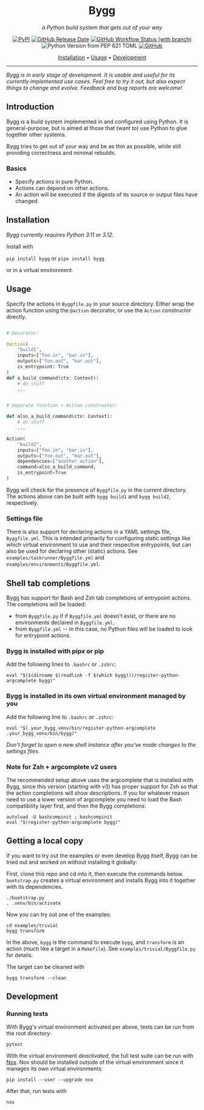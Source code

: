 <div align="center">

# Bygg

_a Python build system that gets out of your way_

[![PyPI](https://img.shields.io/pypi/v/bygg?flat)](https://pypi.org/project/bygg/)
[![GitHub Release Date](https://img.shields.io/github/release-date/rikardg/bygg)](https://github.com/rikardg/bygg/releases)
[![GitHub Workflow Status (with branch)](https://img.shields.io/github/actions/workflow/status/rikardg/bygg/code_quality.yml?branch=master&flat)](https://github.com/rikardg/bygg/actions?query=branch%3Amaster+)
![Python Version from PEP 621 TOML](https://img.shields.io/python/required-version-toml?tomlFilePath=https%3A%2F%2Fraw.githubusercontent.com%2Frikardg%2Fbygg%2Fmaster%2Fpyproject.toml)
[![GitHub](https://img.shields.io/github/license/rikardg/bygg)](LICENSE)

[Installation](#installation) • [Usage](#usage) • [Development](#development)

</div>

---

_Bygg is in early stage of development. It is usable and useful for its
currently implemented use cases. Feel free to try it out, but also expect
things to change and evolve. Feedback and bug reports are welcome!_

## Introduction

Bygg is a build system implemented in and configured using Python. It is
general-purpose, but is aimed at those that (want to) use Python to glue
together other systems.

Bygg tries to get out of your way and be as thin as possible, while still
providing correctness and minimal rebuilds.

### Basics

- Specify actions in pure Python.
- Actions can depend on other actions.
- An action will be executed if the digests of its source or output files have
  changed.

## Installation

_Bygg currently requires Python 3.11 or 3.12._

Install with

`pip install bygg`
or
`pipx install bygg`

or in a virtual environment.

## Usage

Specify the actions in `Byggfile.py` in your source directory. Either wrap the
action function using the `@action` decorator, or use the `Action` constructor
directly.

```python

# Decorator:

@action(
    "build1",
    inputs=["foo.in", "bar.in"],
    outputs=["foo.out", "bar.out"],
    is_entrypoint: True
)
def a_build_command(ctx: Context):
    # do stuff
    ...


# Separate function + Action constructor:

def also_a_build_command(ctx: Context):
    # do stuff
    ...

Action(
    "build2",
    inputs=["foo.in", "bar.in"],
    outputs=["foo.out", "bar.out"],
    dependencies=["another action"],
    command=also_a_build_command,
    is_entrypoint=True
)
```

Bygg will check for the presence of `Byggfile.py` in the current directory. The
actions above can be built with `bygg build1` and `bygg build2`, respectively.

### Settings file

There is also support for declaring actions in a YAML settings file,
`Byggfile.yml`. This is intended primarily for configuring static settings like
which virtual environment to use and their respective entrypoints, but can also
be used for declaring other (static) actions. See
`examples/taskrunner/Byggfile.yml` and `examples/environments/Byggfile.yml`.

## Shell tab completions

Bygg has support for Bash and Zsh tab completions of entrypoint actions. The completions will be loaded:

- from `Byggfile.py` if if `Byggfile.yml` doesn't exist, or there are no environments declared in `Byggfile.yml`.
- from `Byggfile.yml` -- in this case, no Python files will be loaded to look
  for entrypoint actions.

### Bygg is installed with pipx or pip

Add the following lines to `.bashrc` or `.zshrc`:

```shell
eval "$($(dirname $(readlink -f $(which bygg)))/register-python-argcomplete bygg)"
```

### Bygg is installed in its own virtual environment managed by you

Add the following line to `.bashrc` or `.zshrc`:

```shell
eval "$(.your_bygg_venv/bin/register-python-argcomplete .your_bygg_venv/bin/bygg)"
```

_Don't forget to open a new shell instance after you've made changes to the
settings files._

### Note for Zsh + argcomplete v2 users

The recommended setup above uses the argcomplete that is installed with Bygg,
since this version (starting with v3) has proper support for Zsh so that the
action completions will show descriptions. If you for whatever reason need to
use a lower version of argcomplete you need to load the Bash compatibility
layer first, and then the Bygg completions:

```shell
autoload -U bashcompinit ; bashcompinit
eval "$(register-python-argcomplete bygg)"
```

## Getting a local copy

If you want to try out the examples or even develop Bygg itself, Bygg can be
tried out and worked on without installing it globally:

First, clone this repo and cd into it, then execute the commands below.
`bootstrap.py` creates a virtual environment and installs Bygg into it together
with its dependencies.

```shell
./bootstrap.py
. .venv/bin/activate
```

Now you can try out one of the examples:

```shell
cd examples/trivial
bygg transform
```

In the above, `bygg` is the command to execute `bygg`, and `transform` is an
action (much like a target in a `Makefile`). See `examples/trivial/Byggfile.py`
for details.

The target can be cleaned with

```shell
bygg transform --clean
```

## Development

### Running tests

With Bygg's virtual environment activated per above, tests can be run from the root directory:

```shell
pytest
```

With the virtual environment _deactivated_, the full test suite can be run with
[Nox](https://nox.thea.codes/en/stable/). Nox should be installed outside of
the virtual environment since it manages its own virtual environments:

```shell
pip install --user --upgrade nox
```

After that, run tests with

```shell
nox
```
